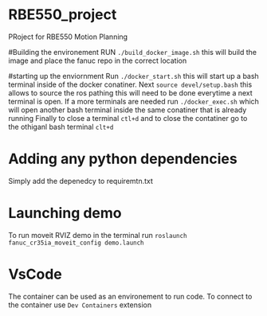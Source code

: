 # RBE550_project
 PRoject for RBE550 Motion Planning

#Building the environement
RUN `./build_docker_image.sh` this will build the image and place the fanuc repo in the correct location
 
#starting up the enviornment
Run `./docker_start.sh` this will start up a bash terminal inside of the docker conatiner.
Next `source devel/setup.bash` this allows to source the ros pathing this will need to be done everytime a next terminal is open.
If a more terminals are needed run `./docker_exec.sh` which will open another bash terminal inside the same conatiner that is already running
Finally to close a terminal `ctl+d` and to close the contatiner go to the othiganl bash terminal `clt+d`

# Adding any python dependencies
Simply add the depenedcy to requiremtn.txt 

# Launching demo 
To run moveit RVIZ demo in the terminal run `roslaunch fanuc_cr35ia_moveit_config demo.launch`

# VsCode
The container can be used as an environement to run code. To connect to the container use `Dev Containers` extension


